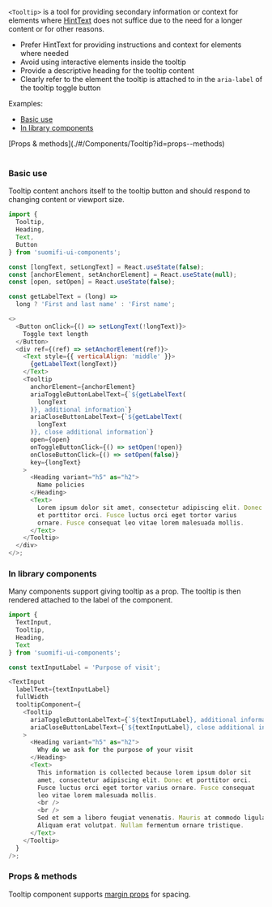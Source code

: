 `<Tooltip>` is a tool for providing secondary information or context for elements where [HintText](./#/Components/HintText) does not suffice due to the need for a longer content or for other reasons.

- Prefer HintText for providing instructions and context for elements where needed
- Avoid using interactive elements inside the tooltip
- Provide a descriptive heading for the tooltip content
- Clearly refer to the element the tooltip is attached to in the `aria-label` of the tooltip toggle button

Examples:

- [Basic use](./#/Components/Tooltip?id=basic-use)
- [In library components](./#/Components/Tooltip?id=in-library-components)

<div style="margin-bottom: 40px">
  [Props & methods](./#/Components/Tooltip?id=props--methods)
</div>

### Basic use

Tooltip content anchors itself to the tooltip button and should respond to changing content or viewport size.

```js
import {
  Tooltip,
  Heading,
  Text,
  Button
} from 'suomifi-ui-components';

const [longText, setLongText] = React.useState(false);
const [anchorElement, setAnchorElement] = React.useState(null);
const [open, setOpen] = React.useState(false);

const getLabelText = (long) =>
  long ? 'First and last name' : 'First name';

<>
  <Button onClick={() => setLongText(!longText)}>
    Toggle text length
  </Button>
  <div ref={(ref) => setAnchorElement(ref)}>
    <Text style={{ verticalAlign: 'middle' }}>
      {getLabelText(longText)}
    </Text>
    <Tooltip
      anchorElement={anchorElement}
      ariaToggleButtonLabelText={`${getLabelText(
        longText
      )}, additional information`}
      ariaCloseButtonLabelText={`${getLabelText(
        longText
      )}, close additional information`}
      open={open}
      onToggleButtonClick={() => setOpen(!open)}
      onCloseButtonClick={() => setOpen(false)}
      key={longText}
    >
      <Heading variant="h5" as="h2">
        Name policies
      </Heading>
      <Text>
        Lorem ipsum dolor sit amet, consectetur adipiscing elit. Donec
        et porttitor orci. Fusce luctus orci eget tortor varius
        ornare. Fusce consequat leo vitae lorem malesuada mollis.
      </Text>
    </Tooltip>
  </div>
</>;
```

### In library components

Many components support giving tooltip as a prop. The tooltip is then rendered attached to the label of the component.

```js
import {
  TextInput,
  Tooltip,
  Heading,
  Text
} from 'suomifi-ui-components';

const textInputLabel = 'Purpose of visit';

<TextInput
  labelText={textInputLabel}
  fullWidth
  tooltipComponent={
    <Tooltip
      ariaToggleButtonLabelText={`${textInputLabel}, additional information`}
      ariaCloseButtonLabelText={`${textInputLabel}, close additional information`}
    >
      <Heading variant="h5" as="h2">
        Why do we ask for the purpose of your visit
      </Heading>
      <Text>
        This information is collected because lorem ipsum dolor sit
        amet, consectetur adipiscing elit. Donec et porttitor orci.
        Fusce luctus orci eget tortor varius ornare. Fusce consequat
        leo vitae lorem malesuada mollis.
        <br />
        <br />
        Sed et sem a libero feugiat venenatis. Mauris at commodo ligula.
        Aliquam erat volutpat. Nullam fermentum ornare tristique.
      </Text>
    </Tooltip>
  }
/>;
```

### Props & methods

Tooltip component supports [margin props](./#/Spacing/Margin%20props) for spacing.
